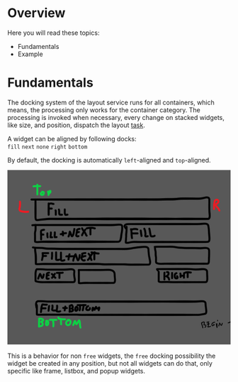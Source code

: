 # Overview

Here you will read these topics:
- Fundamentals
- Example
# Fundamentals

The docking system of the layout service runs for all containers, which means, the processing only works for the container category. The processing is invoked when necessary, every change on stacked widgets, like size, and position, dispatch the layout [task](../core/eventtask.md).

A widget can be aligned by following docks:  
`fill` `next` `none` `right` `bottom`  

By default, the docking is automatically `left`-aligned and `top`-aligned.

![img](layoutdocksplash.png)

This is a behavior for non `free` widgets, the `free` docking possibility the widget be created in any position, but not all widgets can do that, only specific like frame, listbox, and popup widgets. 


